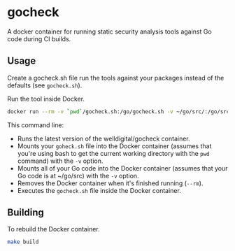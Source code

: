 # gocheck

A docker container for running static security analysis tools against Go code during CI builds.

## Usage

Create a gocheck.sh file run the tools against your packages instead of the defaults (see `gocheck.sh`).

Run the tool inside Docker.

```bash
docker run --rm -v `pwd`/gocheck.sh:/go/gocheck.sh -v ~/go/src/:/go/src welldigital/gocheck:latest
```

This command line:

* Runs the latest version of the welldigital/gocheck container.
* Mounts your `goheck.sh` file into the Docker container (assumes that you're using bash to get the current working directory with the `pwd` command) with the `-v` option.
* Mounts all of your Go code into the Docker container (assumes that your Go code is at ~/go/src) with the `-v` option.
* Removes the Docker container when it's finished running (`--rm`).
* Executes the `gocheck.sh` file inside the Docker container.

## Building

To rebuild the Docker container.

```bash
make build
```